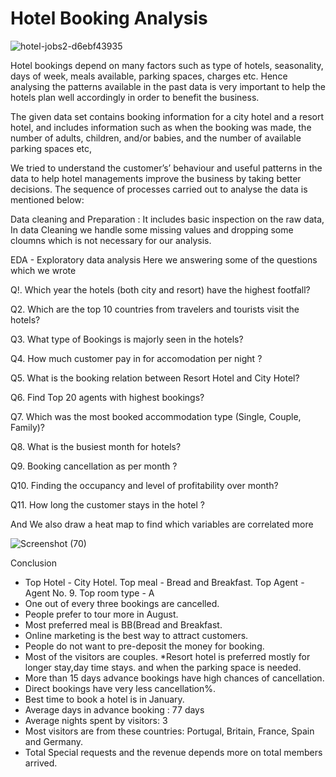 # Hotel Booking Analysis
![hotel-jobs2-d6ebf43935](https://user-images.githubusercontent.com/67784512/211192193-3627b8ce-0082-486b-9a3b-0a61cd536c7c.jpg)

Hotel bookings depend on many factors such as type of hotels, seasonality, days of week, meals available, parking spaces, charges etc. Hence analysing the patterns available in the past data is very important to help the hotels plan well accordingly in order to benefit the business.

The given data set contains booking information for a city hotel and a resort hotel, and includes information such as when the booking was made, the number of adults, children, and/or babies, and the number of available parking spaces etc,

We tried to understand the customer’s’ behaviour and useful patterns in the data to help hotel managements improve the business by taking better decisions. The sequence of processes carried out to analyse the data is mentioned below:



Data cleaning and Preparation :
It includes basic inspection on the raw data, In data Cleaning we handle some missing values and dropping some cloumns which is not necessary for our analysis.



EDA - Exploratory data analysis
Here we answering some of the questions which we wrote

Q!. Which year the hotels (both city and resort) have the highest footfall?

Q2. Which are the top 10 countries from travelers and tourists visit the hotels?

Q3. What type of Bookings is majorly seen in the hotels?

Q4. How much customer pay in for accomodation per night ?

Q5. What is the booking relation between Resort Hotel and City Hotel?

Q6. Find Top 20 agents with highest bookings?

Q7. Which was the most booked accommodation type (Single, Couple, Family)?

Q8. What is the busiest month for hotels?

Q9. Booking cancellation as per month ?

Q10. Finding the occupancy and level of profitability over month?

Q11. How long the customer stays in the hotel ?



And We also draw a heat map to find which variables are correlated more

![Screenshot (70)](https://user-images.githubusercontent.com/67784512/211192963-a785f2b1-f8dc-47b9-b9bc-ea9faabcc33a.png)

Conclusion

* Top Hotel - City Hotel. Top meal - Bread and Breakfast. Top Agent - Agent No. 9. Top room type - A
* One out of every three bookings are cancelled.
* People prefer to tour more in August.
* Most preferred meal is BB(Bread and Breakfast.
* Online marketing is the best way to attract customers.
* People do not want to pre-deposit the money for booking.
* Most of the visitors are couples.
*Resort hotel is preferred mostly for longer stay,day time stays. and when the parking space is needed.
* More than 15 days advance bookings have high chances of cancellation.
* Direct bookings have very less cancellation%.
* Best time to book a hotel is in January.
* Average days in advance booking : 77 days
* Average nights spent by visitors: 3
* Most visitors are from these countries: Portugal, Britain, France, Spain and Germany.
* Total Special requests and the revenue depends more on total members arrived.



